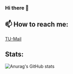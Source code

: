 ### Hi there 👋

## 📫 How to reach me:
[TU-Mail](mailto:b.trautsch@tu-braunschweig.de)

## Stats:
![Anurag's GitHub stats](https://github-readme-stats.vercel.app/api?username=alwus&show_icons=true&theme=synthwave)

<!--
**alwus/alwus** is a ✨ _special_ ✨ repository because its `README.md` (this file) appears on your GitHub profile.

Here are some ideas to get you started:

- 🔭 I’m currently working on ...
- 🌱 I’m currently learning ...
- 👯 I’m looking to collaborate on ...
- 🤔 I’m looking for help with ...
- 💬 Ask me about ...
- 📫 How to reach me: ...
- 😄 Pronouns: ...
- ⚡ Fun fact: ...
-->
